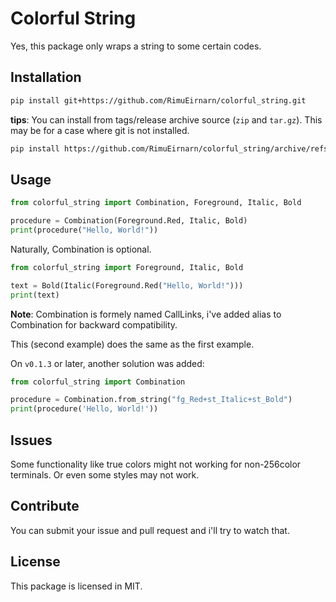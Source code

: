# Colorful String

Yes, this package only wraps a string to some certain codes.

## Installation

```sh
pip install git+https://github.com/RimuEirnarn/colorful_string.git
```

**tips**: You can install from tags/release archive source (`zip` and `tar.gz`). This may be for a case where git is not installed.

```sh
pip install https://github.com/RimuEirnarn/colorful_string/archive/refs/tags/<version>.tar.gz
```

## Usage

```python
from colorful_string import Combination, Foreground, Italic, Bold

procedure = Combination(Foreground.Red, Italic, Bold)
print(procedure("Hello, World!"))
```

Naturally, Combination is optional.

```python
from colorful_string import Foreground, Italic, Bold

text = Bold(Italic(Foreground.Red("Hello, World!")))
print(text)
```

**Note**: Combination is formely named CallLinks, i've added alias to Combination for backward compatibility.

This (second example) does the same as the first example.

On `v0.1.3` or later, another solution was added:

```python
from colorful_string import Combination

procedure = Combination.from_string("fg_Red+st_Italic+st_Bold")
print(procedure('Hello, World!'))
```

## Issues

Some functionality like true colors might not working for non-256color terminals. Or even some styles may not work.

## Contribute

You can submit your issue and pull request and i'll try to watch that.

## License

This package is licensed in MIT.
